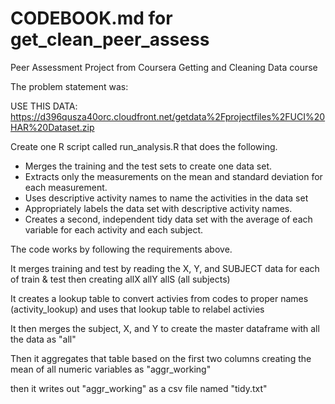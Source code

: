 CODEBOOK.md for get_clean_peer_assess
=====================

Peer Assessment Project from Coursera Getting and Cleaning Data course


The problem statement was:


USE THIS DATA:  https://d396qusza40orc.cloudfront.net/getdata%2Fprojectfiles%2FUCI%20HAR%20Dataset.zip 

Create one R script called run_analysis.R that does the following. 
*	Merges the training and the test sets to create one data set.
*	Extracts only the measurements on the mean and standard deviation for each measurement. 
*	Uses descriptive activity names to name the activities in the data set
*	Appropriately labels the data set with descriptive activity names. 
*	Creates a second, independent tidy data set with the average of each variable for each activity and each subject. 


The code works by following the requirements above.

It merges training and test by reading the X, Y, and SUBJECT data for each of train & test then creating 
	allX
	allY
	allS (all subjects)

It creates a lookup table to convert activies from codes to proper names (activity_lookup)
and uses that lookup table to relabel activies

It then merges the subject, X, and Y  to create the master dataframe with all the data as "all"

Then it aggregates that table based on the first two columns creating the mean of all numeric variables
	as "aggr_working"
	
then it writes out "aggr_working" as a csv file named "tidy.txt"



